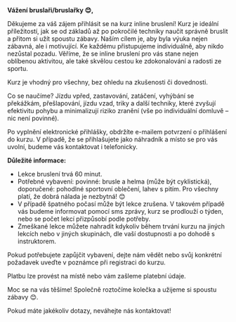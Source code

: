 **Vážení bruslaři/bruslařky 😊,**

Děkujeme za váš zájem přihlásit se na kurz inline bruslení! Kurz je ideální příležitostí, jak se od základů až po pokročilé techniky naučit správně bruslit a přitom si užít spoustu zábavy. Naším cílem je, aby byla výuka nejen zábavná, ale i motivující. Ke každému přistupujeme individuálně, aby nikdo nezůstal pozadu. Věříme, že se inline bruslení pro vás stane nejen oblíbenou aktivitou, ale také skvělou cestou ke zdokonalování a radosti ze sportu.

Kurz je vhodný pro všechny, bez ohledu na zkušenosti či dovednosti.

Co se naučíme? Jízdu vpřed, zastavování, zatáčení, vyhýbání se překážkám, přešlapování, jízdu vzad, triky a další techniky, které zvyšují efektivitu pohybu a minimalizují riziko zranění (vše po individuální domluvě – nic není povinné).

Po vyplnění elektronické přihlášky, obdržíte e-mailem potvrzení o přihlášení do kurzu. V případě, že se přihlašujete jako náhradník a místo se pro vás uvolní, budeme vás kontaktovat i telefonicky.

**Důležité informace:**
- Lekce bruslení trvá 60 minut.
- Potřebné vybavení: povinné: brusle a helma (může být cyklistická), doporučené: pohodlné sportovní oblečení, lahev s pitím. Pro všechny platí, že dobrá nálada je nezbytná! 😊
- V případě špatného počasí může být lekce zrušena. V takovém případě vás budeme informovat pomocí sms zprávy, kurz se prodlouží o týden, nebo se počet lekcí přizpůsobí podle potřeby.
- Zmeškané lekce můžete nahradit kdykoliv během trvání kurzu na jiných lekcích nebo v jiných skupinách, dle vaší dostupnosti a po dohodě s instruktorem.

Pokud potřebujete zapůjčit vybavení, dejte nám vědět nebo svůj konkrétní požadavek uveďte v poznámce při registraci do kurzu.

Platbu lze provést na místě nebo vám zašleme platební údaje.

Moc se na vás těšíme! Společně roztočíme kolečka a užijeme si spoustu zábavy 😊. 

Pokud máte jakékoliv dotazy, neváhejte nás kontaktovat!


